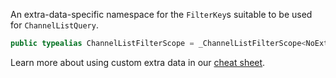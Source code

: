 
An extra-data-specific namespace for the `FilterKey`s suitable to be used for `ChannelListQuery`.

``` swift
public typealias ChannelListFilterScope = _ChannelListFilterScope<NoExtraData>
```

> 

Learn more about using custom extra data in our [cheat sheet](https://github.com/GetStream/stream-chat-swift/wiki/Cheat-Sheet#working-with-extra-data).
